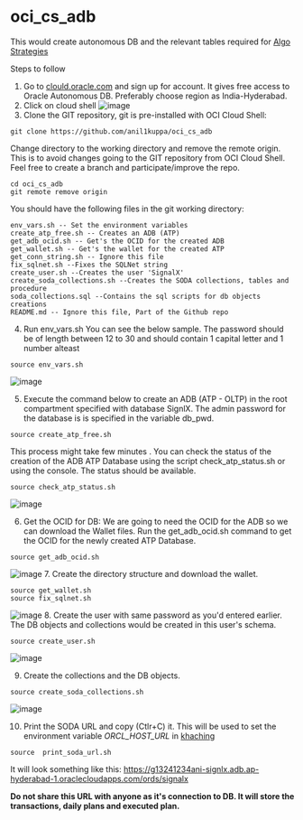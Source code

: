 # oci_cs_adb
This would create autonomous DB and the relevant tables required for [Algo Strategies](https://github.com/anil1kuppa/kha-ching)

Steps to follow
1. Go to [clould.oracle.com](cloud.oracle.com) and sign up for account. It gives free access to Oracle Autonomous DB. Preferably choose region as India-Hyderabad.
2. Click on cloud shell ![image](https://user-images.githubusercontent.com/24491456/150648801-51912bb9-3cac-4b04-973f-69dbe98f02c5.png)
3. Clone the GIT repository, git is pre-installed with OCI Cloud Shell:
<pre><code>git clone https://github.com/anil1kuppa/oci_cs_adb
</pre></code>
Change directory to the working directory and remove the remote origin. This is to avoid changes going to the GIT repository from OCI Cloud Shell. Feel free to create a branch and participate/improve the repo.
<pre><code>cd oci_cs_adb
git remote remove origin
</pre></code>

You should have the following files in the git working directory:

    env_vars.sh -- Set the environment variables
    create_atp_free.sh -- Creates an ADB (ATP)
    get_adb_ocid.sh -- Get's the OCID for the created ADB
    get_wallet.sh -- Get's the wallet for the created ATP
    get_conn_string.sh -- Ignore this file
    fix_sqlnet.sh --Fixes the SQLNet string
    create_user.sh --Creates the user 'SignalX'
    create_soda_collections.sh --Creates the SODA collections, tables and procedure
    soda_collections.sql --Contains the sql scripts for db objects creations
    README.md -- Ignore this file, Part of the Github repo


4. Run env_vars.sh You can see the below sample. The password should be of length between 12 to 30 and should contain 1 capital letter and 1 number alteast

<pre><code>source env_vars.sh
</pre></code>
![image](https://user-images.githubusercontent.com/24491456/151687637-496b6e7f-fa2d-4322-878b-16053df1a332.png)

5. Execute the command below to create an ADB (ATP - OLTP) in the root compartment specified with database SignlX. The admin password for the database is is specified in the variable db_pwd. 
<pre><code>source create_atp_free.sh
</pre></code>
This process might take few minutes . You can check the status of the creation of the ADB ATP Database using the script check_atp_status.sh or using the console.
The status should be available.
<pre><code>source check_atp_status.sh
</pre></code>
![image](https://user-images.githubusercontent.com/24491456/151687770-6a0b2519-05e1-47ff-8050-4568c7aa175a.png)

6. Get the OCID for DB: We are going to need the OCID for the ADB so we can download the Wallet files. Run the get_adb_ocid.sh command to get the OCID for the newly created ATP Database.
<pre><code>source get_adb_ocid.sh
</pre></code>
 ![image](https://user-images.githubusercontent.com/24491456/151687840-77d8ca0d-c087-4276-a089-5f164413f067.png)
7. Create the directory structure and download the wallet.
<pre><code>source get_wallet.sh
source fix_sqlnet.sh
</pre></code>
![image](https://user-images.githubusercontent.com/24491456/151687918-13b641a9-513a-40e8-a165-926f322e2bfc.png)
8. Create the user with same password as you'd entered earlier. The DB objects and collections would be created in this user's schema.
<pre><code>source create_user.sh
</pre></code>
![image](https://user-images.githubusercontent.com/24491456/151687952-4b9fd752-4a55-40b2-ac7b-59b4dfb043c5.png)

9. Create the collections and the DB objects. 
<pre><code>source create_soda_collections.sh
</pre></code>
![image](https://user-images.githubusercontent.com/24491456/151687992-0ac19ed4-d780-4b2b-bbf4-c72ca59b6fe0.png)

10. Print the SODA URL and copy (Ctlr+C) it. This will be used to set the environment variable _ORCL_HOST_URL_ in [khaching](https://github.com/anil1kuppa/kha-ching)
<pre><code>source  print_soda_url.sh
</pre></code>
It will look something like this: https://g13241234ani-signlx.adb.ap-hyderabad-1.oraclecloudapps.com/ords/signalx

**Do not share this URL with anyone as it's connection to DB. It will store the transactions, daily plans and executed plan.**
